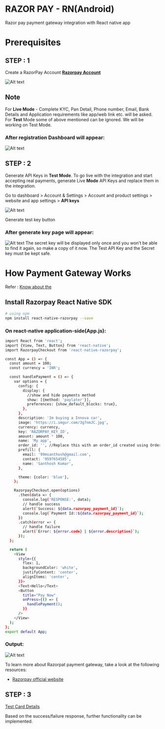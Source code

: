 # RAZOR PAY - RN(Android)

Razor pay payment gateway integration with React native app

# Prerequisites

## STEP : 1

Create a RazorPay Account [**Razorpay Account**](https://razorpay.com/?utm_source=google&utm_medium=cpc&utm_campaign=RPSME-RPPerf-GSearchBrand-Prospect-Dweb-Core&utm_adgroup=Core-Misspell-Exact&utm_content=RPSME-Brand-010223&utm_term=razorpay%20com&utm_gclid=Cj0KCQiA5rGuBhCnARIsAN11vgT_PPLWvGhiJNfCPfhjv-48ZegWOJ6KqUZLK6OYUofV2efjbQNk2HQaAu0pEALw_wcB&utm_campaignID=400139470&utm_adgroupID=143652420412&utm_adID=689518700857&utm_network=g&utm_device=c&utm_matchtype=e&utm_devicemodel=&utm_adposition=&utm_location=9298769&gad_source=1&gclid=Cj0KCQiA5rGuBhCnARIsAN11vgT_PPLWvGhiJNfCPfhjv-48ZegWOJ6KqUZLK6OYUofV2efjbQNk2HQaAu0pEALw_wcB)

![Alt text](image.png)

## Note

For **Live Mode** - Complete KYC, Pan Detail, Phone number, Email, Bank Details and Application requirements like app/web link etc. will be asked.
For **Test** Mode some of above mentioned can be ignored. We will be working on Test Mode.

### After registration Dashboard will appear:

![Alt text](image-1.png)

## STEP : 2

Generate API Keys in **Test Mode**. To go live with the integration and start accepting real payments, generate Live **Mode** API Keys and replace them in the integration.

Go to dashboard > Account & Settings > Account and product settings > website and app settings > **API keys**

![Alt text](image-2.png)

Generate test key button

### After generate key page will appear:

![Alt text](image-3.png)
The secret key will be displayed only once and you won’t be able to find it again, so make a copy of it now. The Test API Key and the Secret key must be kept safe.

# How Payment Gateway Works

Refer : [Know about the](https://razorpay.com/docs/payments/payment-gateway/how-it-works/)

## Install Razorpay React Native SDK

```bash
# using npm
npm install react-native-razorpay --save
```

### On react-native application-side(App.js):

```bash
import React from 'react';
import {View, Text, Button} from 'react-native';
import RazorpayCheckout from 'react-native-razorpay';

const App = () => {
  const amount = 100;
  const currency = 'INR';

  const handlePayment = () => {
    var options = {
      config: {
        display: {
          //show and hide payments method
          show: [{method: 'paylater'}],
          preferences: {show_default_blocks: true},
        },
      },
      description: 'Im buying a Innova car',
      image: 'https://i.imgur.com/3g7nmJC.jpg',
      currency: currency,
      key: 'RAZORPAY_KEY_ID',
      amount: amount * 100,
      name: 'My app',
      order_id: '', //Replace this with an order_id created using Orders API.
      prefill: {
        email: '99msanthosh@gmail.com',
        contact: '9597654585',
        name: 'Santhosh Kumar',
      },

      theme: {color: 'blue'},
    };

    RazorpayCheckout.open(options)
      .then(data => {
        console.log('RESPONSE:', data);
        // handle success
        alert(`Success: ${data.razorpay_payment_id}`);
        console.log(`Payment Id::${data.razorpay_payment_id}`);
      })
      .catch(error => {
        // handle failure
        alert(`Error: ${error.code} | ${error.description}`);
      });
  };

  return (
    <View
      style={{
        flex: 1,
        backgroundColor: 'white',
        justifyContent: 'center',
        alignItems: 'center',
      }}>
      <Text>Hello</Text>
      <Button
        title="Pay Now"
        onPress={() => {
          handlePayment();
        }}
      />
    </View>
  );
};
export default App;
```

### Output:

![Alt text](image-4.png)

To learn more about Razorpat payment gateway, take a look at the following resources:

- [Razorpay official website](https://razorpay.com/docs/payments/payment-gateway/react-native-integration/standard/build-integration-android/)

## STEP : 3

[Test Card Details](https://razorpay.com/docs/payments/payments/test-card-details/)

Based on the success/failure response, further functionality can be implemented.
